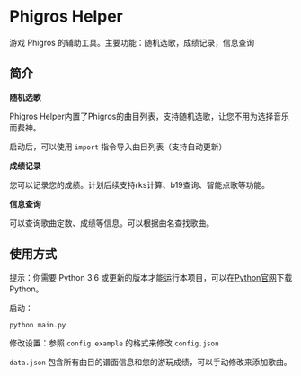 # Phigros Helper

游戏 Phigros 的辅助工具。主要功能：随机选歌，成绩记录，信息查询

## 简介

**随机选歌**

Phigros Helper内置了Phigros的曲目列表，支持随机选歌，让您不用为选择音乐而费神。

启动后，可以使用 `import` 指令导入曲目列表（支持自动更新）

**成绩记录**

您可以记录您的成绩。计划后续支持rks计算、b19查询、智能点歌等功能。

**信息查询**

可以查询歌曲定数、成绩等信息。可以根据曲名查找歌曲。

## 使用方式

提示：你需要 Python 3.6 或更新的版本才能运行本项目，可以在[Python官网](https://www.python.org/downloads/)下载Python。

启动：

```
python main.py
```

修改设置：参照 `config.example` 的格式来修改 `config.json`

`data.json` 包含所有曲目的谱面信息和您的游玩成绩，可以手动修改来添加歌曲。
